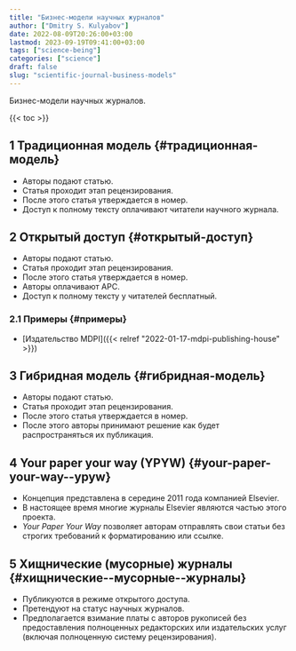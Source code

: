 ```yaml
---
title: "Бизнес-модели научных журналов"
author: ["Dmitry S. Kulyabov"]
date: 2022-08-09T20:26:00+03:00
lastmod: 2023-09-19T09:41:00+03:00
tags: ["science-being"]
categories: ["science"]
draft: false
slug: "scientific-journal-business-models"
---
```


Бизнес-модели научных журналов.

<!--more-->

{{< toc >}}


## <span class="section-num">1</span> Традиционная модель {#традиционная-модель}

-   Авторы подают статью.
-   Статья проходит этап рецензирования.
-   После этого статья утверждается в номер.
-   Доступ к полному тексту оплачивают читатели научного журнала.


## <span class="section-num">2</span> Открытый доступ {#открытый-доступ}

-   Авторы подают статью.
-   Статья проходит этап рецензирования.
-   После этого статья утверждается в номер.
-   Авторы оплачивают APC.
-   Доступ к полному тексту у читателей бесплатный.


### <span class="section-num">2.1</span> Примеры {#примеры}

-   [Издательство MDPI]({{< relref "2022-01-17-mdpi-publishing-house" >}})


## <span class="section-num">3</span> Гибридная модель {#гибридная-модель}

-   Авторы подают статью.
-   Статья проходит этап рецензирования.
-   После этого статья утверждается в номер.
-   После этого авторы принимают решение как будет распространяться их публикация.


## <span class="section-num">4</span> Your paper your way (YPYW) {#your-paper-your-way--ypyw}

-   Концепция представлена в середине 2011 года компанией Elsevier.
-   В настоящее время многие журналы Elsevier являются частью этого проекта.
-   _Your Paper Your Way_ позволяет авторам отправлять свои статьи без строгих требований к форматированию или ссылке.


## <span class="section-num">5</span> Хищнические (мусорные) журналы {#хищнические--мусорные--журналы}

-   Публикуются в режиме открытого доступа.
-   Претендуют на статус научных журналов.
-   Предполагается взимание платы с авторов рукописей без предоставления полноценных редакторских или издательских услуг (включая полноценную систему рецензирования).
